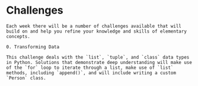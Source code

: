 # Challenges

	Each week there will be a number of challenges available that will build on and help you refine your knowledge and skills of elementary concepts.

	0. Transforming Data

	This challenge deals with the `list`, `tuple`, and `class` data types in Python. Solutions that demonstrate deep understanding will make use of the `for` loop to iterate through a list, make use of `list` methods, including `append()`, and will include writing a custom `Person` class. 

